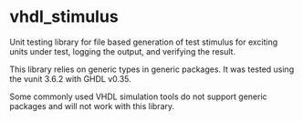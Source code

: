 # vhdl_stimulus
Unit testing library for file based generation of test stimulus for exciting units under test, logging the output, and verifying the result.

This library relies on generic types in generic packages. It was tested using the vunit 3.6.2 with GHDL v0.35.

Some commonly used VHDL simulation tools do not support generic packages and will not work with this library.
